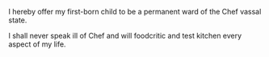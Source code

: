 I hereby offer my first-born child to be a permanent ward of the Chef vassal state.

I shall never speak ill of Chef and will foodcritic and test kitchen every aspect of my life.
